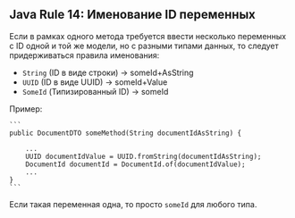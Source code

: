 ## Java Rule 14: Именование ID переменных

Если в рамках одного метода требуется ввести несколько переменных с ID одной и той же модели, но с разными типами
данных, то следует придерживаться правила именования:

 - `String` (ID в виде строки) -> someId+AsString
 - `UUID` (ID в виде UUID) -> someId+Value
 - `SomeId` (Типизированный ID) -> someId

Пример:

    ```
    public DocumentDTO someMethod(String documentIdAsString) {

        ...
        UUID documentIdValue = UUID.fromString(documentIdAsString);
        DocumentId documentId = DocumentId.of(documentIdValue);
        ...
    }
    ```

Если такая переменная одна, то просто `someId` для любого типа.
